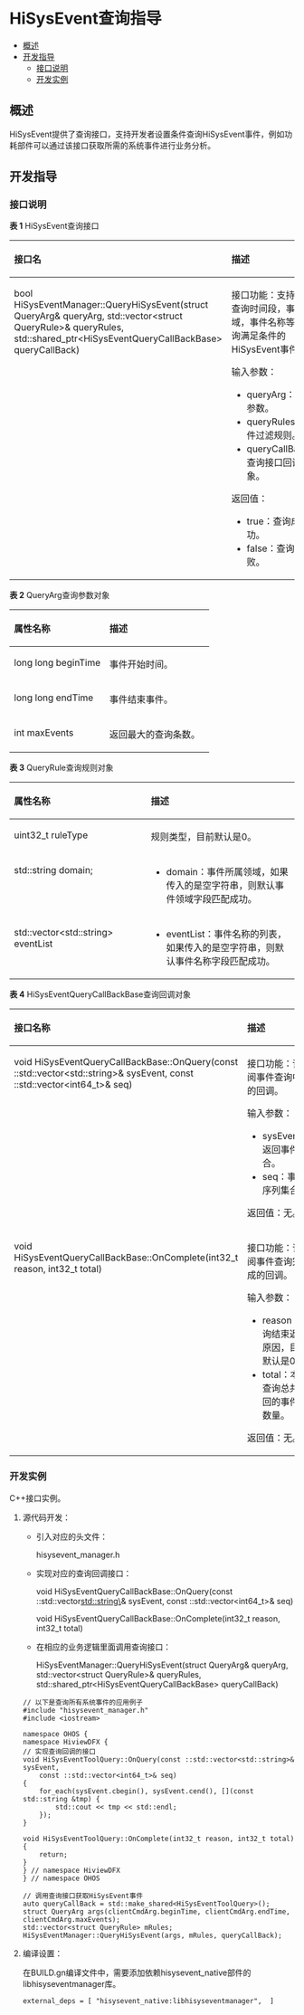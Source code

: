 # HiSysEvent查询指导<a name="ZH-CN_TOPIC_0000001231455461"></a>

-   [概述](#section279684125212)
-   [开发指导](#section315316761113)
    -   [接口说明](#section03869128521)
    -   [开发实例](#section14286111855212)

## 概述<a name="section279684125212"></a>

HiSysEvent提供了查询接口，支持开发者设置条件查询HiSysEvent事件，例如功耗部件可以通过该接口获取所需的系统事件进行业务分析。

## 开发指导<a name="section315316761113"></a>

### 接口说明<a name="section03869128521"></a>

**表 1**  HiSysEvent查询接口

<a name="table1844019587496"></a>
<table><thead align="left"><tr id="row1440058184916"><th class="cellrowborder" valign="top" width="48.120000000000005%" id="mcps1.2.3.1.1"><p id="p19441135844915"><a name="p19441135844915"></a><a name="p19441135844915"></a>接口名</p>
</th>
<th class="cellrowborder" valign="top" width="51.88%" id="mcps1.2.3.1.2"><p id="p13441195815491"><a name="p13441195815491"></a><a name="p13441195815491"></a>描述</p>
</th>
</tr>
</thead>
<tbody><tr id="row16441155818499"><td class="cellrowborder" valign="top" width="48.120000000000005%" headers="mcps1.2.3.1.1 "><p id="p114411558204915"><a name="p114411558204915"></a><a name="p114411558204915"></a>bool HiSysEventManager::QueryHiSysEvent(struct QueryArg&amp; queryArg, std::vector&lt;struct QueryRule&gt;&amp; queryRules, std::shared_ptr&lt;HiSysEventQueryCallBackBase&gt; queryCallBack)</p>
</td>
<td class="cellrowborder" valign="top" width="51.88%" headers="mcps1.2.3.1.2 "><p id="p14727325133216"><a name="p14727325133216"></a><a name="p14727325133216"></a>接口功能：支持设置查询时间段，事件领域，事件名称等，查询满足条件的HiSysEvent事件。</p>
<p id="p167271525203213"><a name="p167271525203213"></a><a name="p167271525203213"></a>输入参数：</p>
<a name="ul6717142214919"></a><a name="ul6717142214919"></a><ul id="ul6717142214919"><li>queryArg：查询参数。</li><li>queryRules：事件过滤规则。</li><li>queryCallBack：查询接口回调对象。</li></ul>
<p id="p83591223153818"><a name="p83591223153818"></a><a name="p83591223153818"></a>返回值：</p>
<a name="ul12105842111913"></a><a name="ul12105842111913"></a><ul id="ul12105842111913"><li>true：查询成功。</li><li>false：查询失败。</li></ul>
</td>
</tr>
</tbody>
</table>

**表 2**  QueryArg查询参数对象

<a name="table13783145132014"></a>
<table><thead align="left"><tr id="row11784451112013"><th class="cellrowborder" valign="top" width="47.85%" id="mcps1.2.3.1.1"><p id="p187841351152012"><a name="p187841351152012"></a><a name="p187841351152012"></a>属性名称</p>
</th>
<th class="cellrowborder" valign="top" width="52.15%" id="mcps1.2.3.1.2"><p id="p4784105182019"><a name="p4784105182019"></a><a name="p4784105182019"></a>描述</p>
</th>
</tr>
</thead>
<tbody><tr id="row3784451122012"><td class="cellrowborder" valign="top" width="47.85%" headers="mcps1.2.3.1.1 "><p id="p2078414512209"><a name="p2078414512209"></a><a name="p2078414512209"></a>long long beginTime</p>
</td>
<td class="cellrowborder" valign="top" width="52.15%" headers="mcps1.2.3.1.2 "><p id="p37844517207"><a name="p37844517207"></a><a name="p37844517207"></a>事件开始时间。</p>
</td>
</tr>
<tr id="row1564913158230"><td class="cellrowborder" valign="top" width="47.85%" headers="mcps1.2.3.1.1 "><p id="p11649191511239"><a name="p11649191511239"></a><a name="p11649191511239"></a>long long endTime</p>
</td>
<td class="cellrowborder" valign="top" width="52.15%" headers="mcps1.2.3.1.2 "><p id="p126491715182314"><a name="p126491715182314"></a><a name="p126491715182314"></a>事件结束事件。</p>
</td>
</tr>
<tr id="row461821212236"><td class="cellrowborder" valign="top" width="47.85%" headers="mcps1.2.3.1.1 "><p id="p461841262313"><a name="p461841262313"></a><a name="p461841262313"></a>int maxEvents</p>
</td>
<td class="cellrowborder" valign="top" width="52.15%" headers="mcps1.2.3.1.2 "><p id="p1161901214232"><a name="p1161901214232"></a><a name="p1161901214232"></a>返回最大的查询条数。</p>
</td>
</tr>
</tbody>
</table>

**表 3**  QueryRule查询规则对象

<a name="table1144011610564"></a>
<table><thead align="left"><tr id="row124411716175611"><th class="cellrowborder" valign="top" width="48.03%" id="mcps1.2.3.1.1"><p id="p19441151675610"><a name="p19441151675610"></a><a name="p19441151675610"></a>属性名称</p>
</th>
<th class="cellrowborder" valign="top" width="51.970000000000006%" id="mcps1.2.3.1.2"><p id="p16441171616563"><a name="p16441171616563"></a><a name="p16441171616563"></a>描述</p>
</th>
</tr>
</thead>
<tbody><tr id="row174411216105615"><td class="cellrowborder" valign="top" width="48.03%" headers="mcps1.2.3.1.1 "><p id="p496413536613"><a name="p496413536613"></a><a name="p496413536613"></a><span>uint32_t</span> ruleType</p>
</td>
<td class="cellrowborder" valign="top" width="51.970000000000006%" headers="mcps1.2.3.1.2 "><p id="p94416160565"><a name="p94416160565"></a><a name="p94416160565"></a>规则类型，目前默认是0。</p>
</td>
</tr>
<tr id="row64411816125614"><td class="cellrowborder" valign="top" width="48.03%" headers="mcps1.2.3.1.1 "><p id="p1258135313712"><a name="p1258135313712"></a><a name="p1258135313712"></a>std::string domain;</p>
</td>
<td class="cellrowborder" valign="top" width="51.970000000000006%" headers="mcps1.2.3.1.2 "><a name="ul14905926102311"></a><a name="ul14905926102311"></a><ul id="ul14905926102311"><li>domain：事件所属领域，如果传入的是空字符串，则默认事件领域字段匹配成功。</li></ul>
</td>
</tr>
<tr id="row244161615619"><td class="cellrowborder" valign="top" width="48.03%" headers="mcps1.2.3.1.1 "><p id="p227913101887"><a name="p227913101887"></a><a name="p227913101887"></a>std::vector&lt;std::string&gt; eventList</p>
</td>
<td class="cellrowborder" valign="top" width="51.970000000000006%" headers="mcps1.2.3.1.2 "><a name="ul248063132319"></a><a name="ul248063132319"></a><ul id="ul248063132319"><li>eventList：事件名称的列表，如果传入的是空字符串，则默认事件名称字段匹配成功。</li></ul>
</td>
</tr>
</tbody>
</table>

**表 4**  HiSysEventQueryCallBackBase查询回调对象

<a name="table1451320549112"></a>
<table><thead align="left"><tr id="row951420547116"><th class="cellrowborder" valign="top" width="48.03%" id="mcps1.2.3.1.1"><p id="p15141546117"><a name="p15141546117"></a><a name="p15141546117"></a>接口名称</p>
</th>
<th class="cellrowborder" valign="top" width="51.970000000000006%" id="mcps1.2.3.1.2"><p id="p165141654151113"><a name="p165141654151113"></a><a name="p165141654151113"></a>描述</p>
</th>
</tr>
</thead>
<tbody><tr id="row35141554151115"><td class="cellrowborder" valign="top" width="48.03%" headers="mcps1.2.3.1.1 "><p id="p4714143785410"><a name="p4714143785410"></a><a name="p4714143785410"></a>void HiSysEventQueryCallBackBase::OnQuery(const ::std::vector&lt;std::string&gt;&amp; sysEvent, const ::std::vector&lt;int64_t&gt;&amp; seq)</p>
</td>
<td class="cellrowborder" valign="top" width="51.970000000000006%" headers="mcps1.2.3.1.2 "><p id="p1772213111011"><a name="p1772213111011"></a><a name="p1772213111011"></a>接口功能：订阅事件查询中的回调。</p>
<p id="p182081719151016"><a name="p182081719151016"></a><a name="p182081719151016"></a>输入参数：</p>
<a name="ul02091819131015"></a><a name="ul02091819131015"></a><ul id="ul02091819131015"><li>sysEvent：返回事件集合。</li><li>seq：事件序列集合。</li></ul>
<p id="p18209419201010"><a name="p18209419201010"></a><a name="p18209419201010"></a>返回值：无。</p>
</td>
</tr>
<tr id="row15141154161111"><td class="cellrowborder" valign="top" width="48.03%" headers="mcps1.2.3.1.1 "><p id="p561110151119"><a name="p561110151119"></a><a name="p561110151119"></a>void HiSysEventQueryCallBackBase::OnComplete(int32_t reason, int32_t total)</p>
</td>
<td class="cellrowborder" valign="top" width="51.970000000000006%" headers="mcps1.2.3.1.2 "><p id="p126315352130"><a name="p126315352130"></a><a name="p126315352130"></a>接口功能：订阅事件查询完成的回调。</p>
<p id="p6631235191316"><a name="p6631235191316"></a><a name="p6631235191316"></a>输入参数：</p>
<a name="ul106383518130"></a><a name="ul106383518130"></a><ul id="ul106383518130"><li>reason：查询结束返回原因，目前默认是0。</li><li>total：本次查询总共返回的事件总数量。</li></ul>
<p id="p176313516133"><a name="p176313516133"></a><a name="p176313516133"></a>返回值：无。</p>
</td>
</tr>
</tbody>
</table>

### 开发实例<a name="section14286111855212"></a>

C++接口实例。

1.  源代码开发：

    -   引入对应的头文件：

        hisysevent\_manager.h

    -   实现对应的查询回调接口：

        void HiSysEventQueryCallBackBase::OnQuery\(const ::std::vector<std::string\>& sysEvent, const ::std::vector<int64\_t\>& seq\)

        void HiSysEventQueryCallBackBase::OnComplete\(int32\_t reason, int32\_t total\)

    -   在相应的业务逻辑里面调用查询接口：

        HiSysEventManager::QueryHiSysEvent\(struct QueryArg& queryArg, std::vector<struct QueryRule\>& queryRules, std::shared\_ptr<HiSysEventQueryCallBackBase\> queryCallBack\)


    ```
    // 以下是查询所有系统事件的应用例子
    #include "hisysevent_manager.h"
    #include <iostream>
    
    namespace OHOS {
    namespace HiviewDFX {
    // 实现查询回调的接口
    void HiSysEventToolQuery::OnQuery(const ::std::vector<std::string>& sysEvent,
        const ::std::vector<int64_t>& seq)
    {
        for_each(sysEvent.cbegin(), sysEvent.cend(), [](const std::string &tmp) {
            std::cout << tmp << std::endl;
        });
    }
    
    void HiSysEventToolQuery::OnComplete(int32_t reason, int32_t total)
    {
        return;
    }
    } // namespace HiviewDFX
    } // namespace OHOS
    
    // 调用查询接口获取HiSysEvent事件
    auto queryCallBack = std::make_shared<HiSysEventToolQuery>();
    struct QueryArg args(clientCmdArg.beginTime, clientCmdArg.endTime, clientCmdArg.maxEvents);
    std::vector<struct QueryRule> mRules;
    HiSysEventManager::QueryHiSysEvent(args, mRules, queryCallBack);
    ```

2.  编译设置：

    在BUILD.gn编译文件中，需要添加依赖hisysevent\_native部件的libhisyseventmanager库。

    ```
    external_deps = [ "hisysevent_native:libhisyseventmanager",  ]
    ```



